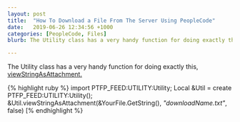 ```yaml
---
layout: post
title:  "How To Download a File From The Server Using PeopleCode"
date:   2019-06-26 12:34:56 +1000
categories: [PeopleCode, Files]
blurb: The Utility class has a very handy function for doing exactly this,  viewStringAsAttachment.

---
```


The Utility class has a very handy function for doing exactly this,  [viewStringAsAttachment.](https://docs.oracle.com/cd/F13640_01/pt857pbr2/eng/pt/tpcr/langref_UtilityClassMethods-1b6639.html#u717f010e-484a-44f6-aaca-988e080ca02f)

{% highlight ruby %}
import PTFP_FEED:UTILITY:Utility;
Local &Util = create PTFP_FEED:UTILITY:Utility();
&Util.viewStringAsAttachment(&YourFile.GetString(), _"downloadName.txt"_, false)
[% endhighlight %}
<!--stackedit_data:
eyJoaXN0b3J5IjpbLTEyNDg5MDU3ODddfQ==
-->